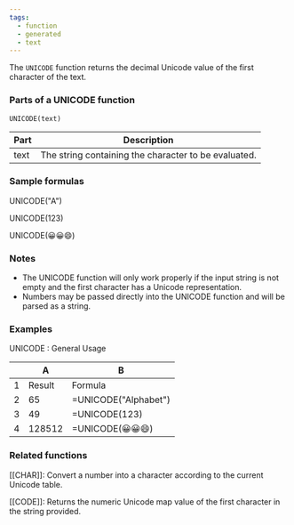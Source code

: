 ```yaml
---
tags:
  - function
  - generated
  - text
---
```


The `UNICODE` function returns the decimal Unicode value of the first character of the text.

### Parts of a UNICODE function

`UNICODE(text)`

| Part | Description |
| --- | --- |
| text | The string containing the character to be evaluated. |

### Sample formulas

UNICODE("A")

UNICODE(123)

UNICODE(😀😀😄)

### Notes

* The UNICODE function will only work properly if the input string is not empty and the first character has a Unicode representation.
* Numbers may be passed directly into the UNICODE function and will be parsed as a string.

### Examples

UNICODE : General Usage

|  | A | B |
| --- | --- | --- |
| 1 | Result | Formula |
| 2 | 65 | =UNICODE("Alphabet") |
| 3 | 49 | =UNICODE(123) |
| 4 | 128512 | =UNICODE(😀😀😄) |

### Related functions

[[CHAR]]: Convert a number into a character according to the current Unicode table.

[[CODE]]: Returns the numeric Unicode map value of the first character in the string provided.